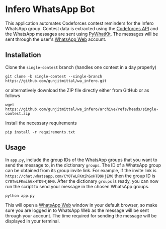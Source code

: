 # Infero WhatsApp Bot
This application automates Codeforces contest reminders for the Infero WhatsApp group. Contest data is extracted using the [Codeforces API](https://codeforces.com/apiHelp) and the WhatsApp messages are sent using [PyWhatKit](https://github.com/Ankit404butfound/PyWhatKit). The messages will be sent through the user's [WhatsApp Web](https://web.whatsapp.com/) account.

## Installation
Clone the `single-contest` branch (handles one contest in a day properly)
```
git clone -b single-contest --single-branch https://github.com/gunjitmittal/wa_infero.git
```

or alternatively download the ZIP file directly either from GitHub or as follows
```
wget https://github.com/gunjitmittal/wa_infero/archive/refs/heads/single-contest.zip
```

Install the necessary requirements
```
pip install -r requirements.txt
```

## Usage
In `app.py`, include the group IDs of the WhatsApp groups that you want to send the message to, in the dictionary `groups`. The ID of a WhatsApp group can be obtained from its group invite link. For example, if the invite link is `https://chat.whatsapp.com/CY0TwLFKmihGxHTD9HjEM0` then the group ID is `CY0TwLFKmihGxHTD9HjEM0`. After the dictionary `groups` is ready, you can now run the script to send your message in the chosen WhatsApp groups. 
```
python app.py
```

This will open a [WhatsApp Web](https://web.whatsapp.com/) window in your default browser, so make sure you are logged in to WhatsApp Web as the message will be sent through your account. The time required for sending the message will be displayed in your terminal.
